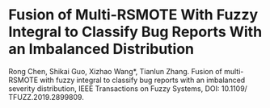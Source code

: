 # Fusion of Multi-RSMOTE With Fuzzy Integral to Classify Bug Reports With an Imbalanced Distribution
Rong Chen, Shikai Guo, Xizhao Wang*, Tianlun Zhang. Fusion of multi- RSMOTE with fuzzy integral to classify bug reports with an imbalanced severity distribution, IEEE Transactions on Fuzzy Systems, DOI: 10.1109/ TFUZZ.2019.2899809.
